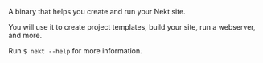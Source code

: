 A binary that helps you create and run your Nekt site.

You will use it to create project templates, build your site, run a webserver, and more.

Run `$ nekt --help` for more information.